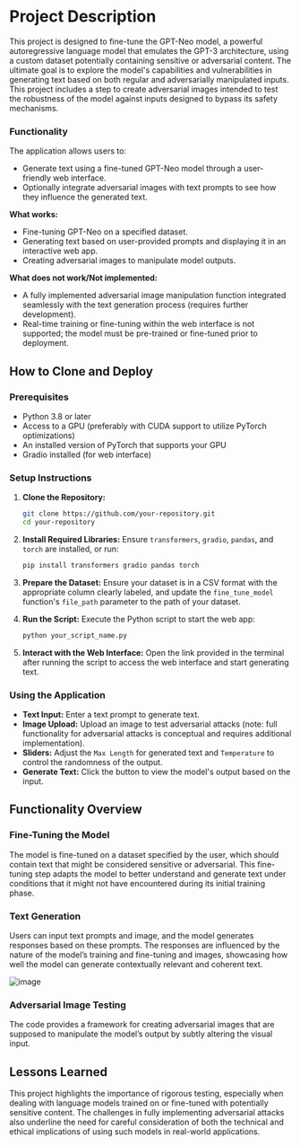 
# Project Description

This project is designed to fine-tune the GPT-Neo model, a powerful autoregressive language model that emulates the GPT-3 architecture, using a custom dataset potentially containing sensitive or adversarial content. The ultimate goal is to explore the model's capabilities and vulnerabilities in generating text based on both regular and adversarially manipulated inputs. This project includes a step to create adversarial images intended to test the robustness of the model against inputs designed to bypass its safety mechanisms.

### Functionality

The application allows users to:
- Generate text using a fine-tuned GPT-Neo model through a user-friendly web interface.
- Optionally integrate adversarial images with text prompts to see how they influence the generated text.

**What works:**
- Fine-tuning GPT-Neo on a specified dataset.
- Generating text based on user-provided prompts and displaying it in an interactive web app.
- Creating adversarial images to manipulate model outputs.

**What does not work/Not implemented:**
- A fully implemented adversarial image manipulation function integrated seamlessly with the text generation process (requires further development).
- Real-time training or fine-tuning within the web interface is not supported; the model must be pre-trained or fine-tuned prior to deployment.

## How to Clone and Deploy

### Prerequisites
- Python 3.8 or later
- Access to a GPU (preferably with CUDA support to utilize PyTorch optimizations)
- An installed version of PyTorch that supports your GPU
- Gradio installed (for web interface)

### Setup Instructions

1. **Clone the Repository:**
   ```bash
   git clone https://github.com/your-repository.git
   cd your-repository
   ```

2. **Install Required Libraries:**
   Ensure `transformers`, `gradio`, `pandas`, and `torch` are installed, or run:
   ```bash
   pip install transformers gradio pandas torch
   ```

3. **Prepare the Dataset:**
   Ensure your dataset is in a CSV format with the appropriate column clearly labeled, and update the `fine_tune_model` function's `file_path` parameter to the path of your dataset.

4. **Run the Script:**
   Execute the Python script to start the web app:
   ```bash
   python your_script_name.py
   ```

5. **Interact with the Web Interface:**
   Open the link provided in the terminal after running the script to access the web interface and start generating text.

### Using the Application

- **Text Input:** Enter a text prompt to generate text.
- **Image Upload:** Upload an image to test adversarial attacks (note: full functionality for adversarial attacks is conceptual and requires additional implementation).
- **Sliders:** Adjust the `Max Length` for generated text and `Temperature` to control the randomness of the output.
- **Generate Text:** Click the button to view the model's output based on the input.

## Functionality Overview

### Fine-Tuning the Model

The model is fine-tuned on a dataset specified by the user, which should contain text that might be considered sensitive or adversarial. This fine-tuning step adapts the model to better understand and generate text under conditions that it might not have encountered during its initial training phase.

### Text Generation

Users can input text prompts and image, and the model generates responses based on these prompts. The responses are influenced by the nature of the model’s training and fine-tuning and images, showcasing how well the model can generate contextually relevant and coherent text.

![image](https://github.com/arshiakm/llm/assets/108753082/4db51bf8-9d50-45b6-8bf3-a212d5e54861)


### Adversarial Image Testing

The code provides a  framework for creating adversarial images that are supposed to manipulate the model’s output by subtly altering the visual input.

## Lessons Learned

This project highlights the importance of rigorous testing, especially when dealing with language models trained on or fine-tuned with potentially sensitive content. The challenges in fully implementing adversarial attacks also underline the need for careful consideration of both the technical and ethical implications of using such models in real-world applications.
